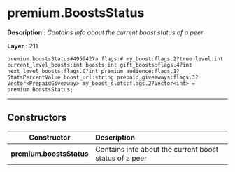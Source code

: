 # premium.BoostsStatus

**Description** : *Contains info about the current boost status of a peer*

**Layer** : 211

```tl
premium.boostsStatus#4959427a flags:# my_boost:flags.2?true level:int current_level_boosts:int boosts:int gift_boosts:flags.4?int next_level_boosts:flags.0?int premium_audience:flags.1?StatsPercentValue boost_url:string prepaid_giveaways:flags.3?Vector<PrepaidGiveaway> my_boost_slots:flags.2?Vector<int> = premium.BoostsStatus;
```

---

## Constructors

| Constructor | Description |
| :---: | :--- |
| [**premium.boostsStatus**](constructor/premium.boostsStatus) | Contains info about the current boost status of a peer |
